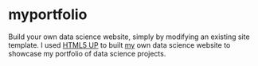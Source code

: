 # myportfolio

Build your own data science website, simply by modifying an existing site template. I used [HTML5 UP]([https://html5up.net/) to built [my](https://hajimealabanza.github.io/myportfolio/) own data science website to showcase my portfolio of data science projects. 
